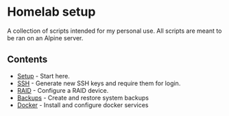 # Homelab setup
A collection of scripts intended for my personal use. All scripts are meant to be ran on an Alpine server.

## Contents
- [Setup](/Setup.md) - Start here.
- [SSH](/SSH.md) - Generate new SSH keys and require them for login.
- [RAID](/RAID.md) - Configure a RAID device.
- [Backups](/Backup.md) - Create and restore system backups
- [Docker](/Docker.md) - Install and configure docker services